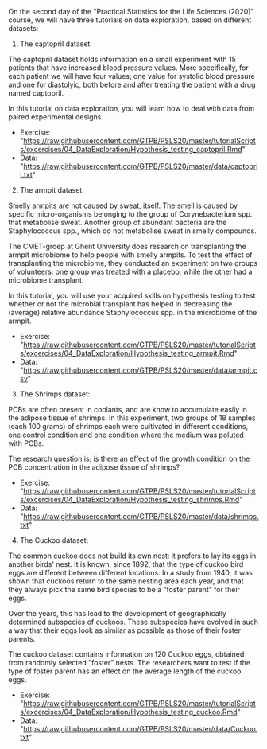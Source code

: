 On the second day of the "Practical Statistics for the Life Sciences (2020)" course, we will have three tutorials on data exploration, based on different datasets:

1) The captopril dataset:

The captopril dataset holds information on a small experiment with 15 patients that have increased blood pressure values. 
More specifically, for each patient we will have four values; one value for systolic blood pressure and one for diastolyic,
both before and after treating the patient with a drug named captopril.

In this tutorial on data exploration, you will learn how to deal with data from paired experimental designs.

- Exercise: "https://raw.githubusercontent.com/GTPB/PSLS20/master/tutorialScripts/excercises/04_DataExploration/Hypothesis_testing_captopril.Rmd"
- Data: "https://raw.githubusercontent.com/GTPB/PSLS20/master/data/captopril.txt"


2) The armpit dataset:

Smelly armpits are not caused by sweat, itself. The smell is caused by specific micro-organisms belonging to the group of
Corynebacterium spp. that metabolise sweat. Another group of abundant bacteria are the Staphylococcus spp.,
which do not metabolise sweat in smelly compounds.

The CMET-groep at Ghent University does research on transplanting the armpit microbiome to help people with smelly armpits.
To test the effect of transplanting the microbiome, they conducted an experiment on two groups of volunteers: one group was
treated with a placebo, while the other had a microbiome transplant. 

In this tutorial, you will use your acquired skills on hypothesis testing to test whether or not the microbial transplant
has helped in decreasing the (average) relative abundance Staphylococcus spp. in the microbiome of the armpit.

- Exercise: "https://raw.githubusercontent.com/GTPB/PSLS20/master/tutorialScripts/excercises/04_DataExploration/Hypothesis_testing_armpit.Rmd"
- Data: "https://raw.githubusercontent.com/GTPB/PSLS20/master/data/armpit.csv"


3) The Shrimps dataset:

PCBs are often present in coolants, and are know to accumulate easily in the adipose tissue of shrimps. In this experiment, two
groups of 18 samples (each 100 grams) of shrimps each were cultivated in different conditions, one control condition and one condition 
where the medium was poluted with PCBs. 

The research question is; is there an effect of the  growth condition on the PCB concentration in the adipose tissue of shrimps?

- Exercise: "https://raw.githubusercontent.com/GTPB/PSLS20/master/tutorialScripts/excercises/04_DataExploration/Hypothesis_testing_shrimps.Rmd"
- Data: "https://raw.githubusercontent.com/GTPB/PSLS20/master/data/shrimps.txt"


4) The Cuckoo dataset:

The common cuckoo does not build its own nest: it prefers to lay its eggs in another birds' nest. It is known, since 1892,
that the type of cuckoo bird eggs are different between different locations. In a study from 1940, it was shown that cuckoos return
to the same nesting area each year, and that they always pick the same bird species to be a "foster parent" for their eggs.

Over the years, this has lead to the development of geographically determined subspecies of cuckoos. These subspecies have evolved in
such a way that their eggs look as similar as possible as those of their foster parents.

The cuckoo dataset contains information on 120 Cuckoo eggs, obtained from randomly selected "foster" nests.
The researchers want to test if the type of foster parent has an effect on the average length of the cuckoo eggs. 

- Exercise: "https://raw.githubusercontent.com/GTPB/PSLS20/master/tutorialScripts/excercises/04_DataExploration/Hypothesis_testing_cuckoo.Rmd"
- Data: "https://raw.githubusercontent.com/GTPB/PSLS20/master/data/Cuckoo.txt"





